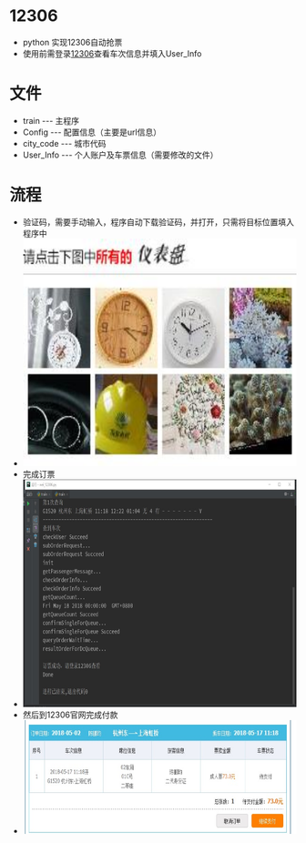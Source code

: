 # 12306
- python 实现12306自动抢票
- 使用前需登录[12306](https://kyfw.12306.cn/otn/leftTicket/init)查看车次信息并填入User_Info
# 文件
- train --- 主程序
- Config --- 配置信息（主要是url信息）
- city_code --- 城市代码
- User_Info --- 个人账户及车票信息（需要修改的文件）
# 流程
- 验证码，需要手动输入，程序自动下载验证码，并打开，只需将目标位置填入程序中
- <div align=center><img width="600" height="400" src="img.jpg"/></div>
- 完成订票
- <div align=center><img width="700" height="400" src="./picture/2.jpg"/></div>
- 然后到12306官网完成付款
- <div align=center><img width="700" height="200" src="./picture/订单.jpg"/></div>
